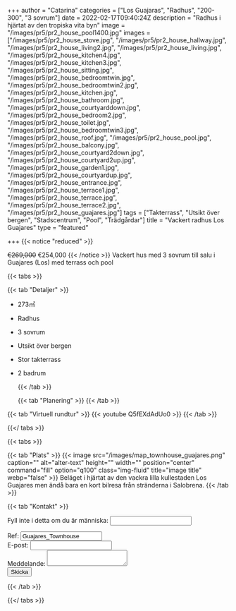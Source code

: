 +++
author = "Catarina"
categories = ["Los Guajaras", "Radhus", "200-300", "3 sovrum"]
date = 2022-02-17T09:40:24Z
description = "Radhus i hjärtat av den tropiska vita byn"
image = "/images/pr5/pr2_house_pool1400.jpg"
images = ["/images/pr5/pr2_house_stove.jpg", "/images/pr5/pr2_house_hallway.jpg", "/images/pr5/pr2_house_living2.jpg", "/images/pr5/pr2_house_living.jpg", "/images/pr5/pr2_house_kitchen4.jpg", "/images/pr5/pr2_house_kitchen3.jpg", "/images/pr5/pr2_house_sitting.jpg", "/images/pr5/pr2_house_bedroomtwin.jpg", "/images/pr5/pr2_house_bedroomtwin2.jpg", "/images/pr5/pr2_house_kitchen.jpg", "/images/pr5/pr2_house_bathroom.jpg", "/images/pr5/pr2_house_courtyarddown.jpg", "/images/pr5/pr2_house_bedroom2.jpg", "/images/pr5/pr2_house_toilet.jpg", "/images/pr5/pr2_house_bedroomtwin3.jpg", "/images/pr5/pr2_house_roof.jpg", "/images/pr5/pr2_house_pool.jpg", "/images/pr5/pr2_house_balcony.jpg", "/images/pr5/pr2_house_courtyard2down.jpg", "/images/pr5/pr2_house_courtyard2up.jpg", "/images/pr5/pr2_house_garden1.jpg", "/images/pr5/pr2_house_courtyardup.jpg", "/images/pr5/pr2_house_entrance.jpg", "/images/pr5/pr2_house_terrace1.jpg", "/images/pr5/pr2_house_terrace.jpg", "/images/pr5/pr2_house_terrace2.jpg", "/images/pr5/pr2_house_guajares.jpg"]
tags = ["Takterrass", "Utsikt över bergen", "Stadscentrum", "Pool", "Trädgårdar"]
title = "Vackert radhus Los Guajares"
type = "featured"

+++
{{< notice "reduced" >}}

<s>€269,000</s> €254,000 {{< /notice >}} Vackert hus med 3 sovrum till salu i Guajares (Los) med terrass och pool
 

{{< tabs >}}

{{< tab "Detaljer" >}}

* 273&#x33A1;
* Radhus
* 3 sovrum
* Utsikt över bergen
* Stor takterrass
* 2 badrum

  {{< /tab >}}

  {{< tab "Planering" >}}  {{< /tab >}}

{{< tab "Virtuell rundtur" >}} {{< youtube Q5fEXdAdUo0 >}} {{< /tab >}}

{{</ tabs >}}

{{< tabs >}}


{{< tab "Plats" >}} {{< image src="/images/map_townhouse_guajares.png" caption="" alt="alter-text" height="" width="" position="center" command="fill" option="q100" class="img-fluid" title="image title" webp="false" >}} Beläget i hjärtat av den vackra lilla kullestaden Los Guajares men ändå bara en kort bilresa från stränderna i Salobrena. {{< /tab >}}

{{< tab "Kontakt" >}} <form name="propertyContact" method="POST" netlify-honeypot="bot-field" data-netlify="true">
<div class="form-group">
<p class="d-none"><label>Fyll inte i detta om du är människa: <input name="bot-field" /></label></p>
</div>
<div class="form-group">
<label>Ref: <input name="property-ref" class="form-control" value="Guajares_Townhouse" readonly/></label>
</div>
<div class="form-group">
<label>E-post: <input type="text" class="form-control" name="email" /></label>
</div>
<div class="form-group">
<label>Meddelande: </label> <textarea name="message" class="form-control"></textarea>
</div>
<button type="submit" class="btn btn-primary">Skicka</button>
</form> {{< /tab >}}

{{</ tabs >}}